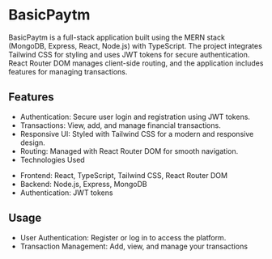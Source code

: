 # BasicPaytm
BasicPaytm is a full-stack application built using the MERN stack (MongoDB, Express, React, Node.js) with TypeScript. The project integrates Tailwind CSS for styling and uses JWT tokens for secure authentication. React Router DOM manages client-side routing, and the application includes features for managing transactions.

## Features
* Authentication: Secure user login and     registration using JWT tokens.
* Transactions: View, add, and manage financial transactions.
* Responsive UI: Styled with Tailwind CSS for a modern and responsive design.
* Routing: Managed with React Router DOM for smooth navigation.
* Technologies Used
- Frontend: React, TypeScript, Tailwind CSS, React Router DOM
- Backend: Node.js, Express, MongoDB
- Authentication: JWT tokens


## Usage
* User Authentication: Register or log in to access the platform.
* Transaction Management: Add, view, and manage your transactions
